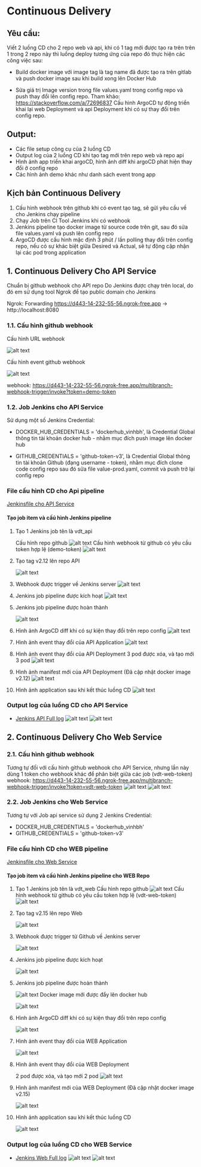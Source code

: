 # Continuous Delivery
## Yêu cầu:
Viết 2 luồng CD cho 2 repo web và api, khi có 1 tag mới được tạo ra trên trên 1 trong 2 repo này thì luồng deploy tương ứng của repo đó thực hiện các công việc sau:

- Build docker image với image tag là tag name đã được tạo ra trên gitlab và push docker image sau khi build xong lên Docker Hub

- Sửa giá trị Image version trong file values.yaml  trong config repo và push thay đổi lên config repo. Tham khảo: https://stackoverflow.com/a/72696837
Cấu hình ArgoCD tự động triển khai lại web Deployment và api Deployment khi có sự thay đổi trên config repo.
                           
## Output:
- Các file setup công cụ của 2 luồng CD
- Output log của 2 luồng CD khi tạo tag mới trên repo web và repo api
- Hình ảnh app triển khai argoCD, hình ảnh diff khi argoCD phát hiện thay đổi ở config repo
- Các hình ảnh demo khác như danh sách event trong app

## Kịch bản Continuous Delivery
1. Cấu hình webhook trên github khi có event tạo tag, sẽ gửi yêu cầu về cho Jenkins chạy pipeline
2. Chạy Job trên CI Tool Jenkins khi có webhook
3. Jenkins pipeline tạo docker image từ source code trên git, sau đó sửa file values.yaml và push lên config repo
4. ArgoCD được cấu hình mặc định 3 phút / lần polling thay đổi trên config repo, nếu có sự khác biệt giữa Desired và Actual, sẽ tự động cập nhận lại các pod trong application

## 1. Continuous Delivery Cho API Service
Chuẩn bị github webhook cho API repo
Do Jenkins được chạy trên local, do đó em sử dụng tool Ngrok để tạo public domain cho Jenkins

Ngrok: Forwarding https://d443-14-232-55-56.ngrok-free.app -> http://localhost:8080

### 1.1. Cấu hình github webhook
Cấu hình URL webhook

![alt text](./images/vdt-api/github-webhook.png)

Cấu hình event github webhook

![alt text](./images/vdt-api/github-webhook-tag.png)

webhook: https://d443-14-232-55-56.ngrok-free.app/multibranch-webhook-trigger/invoke?token=demo-token

### 1.2. Job Jenkins cho API Service
Sử dụng một số Jenkins Credential:
- DOCKER_HUB_CREDENTIALS = 'dockerhub_vinhbh', là Credential Global thông tin tài khoản docker hub - nhằm mục đích push image lên docker hub

- GITHUB_CREDENTIALS = 'github-token-v3', là Credential Global thông tin tài khoản Github (đạng username - token), nhằm mục đích clone code config repo sau đó sửa file value-prod.yaml, commit và push trở lại config repo

### File cấu hình CD cho Api pipeline 
[Jenkinsfile cho API Service](https://github.com/Vinh1507/vdt-api/blob/main/Jenkinsfile)

#### Tạo job item và cấú hình Jenkins pipeline
1. Tạo 1 Jenkins job tên là vdt_api

    Cấu hình repo github
![alt text](./images/vdt-api/jenkins-config-git.png)
Cấu hình webhook từ github có yêu cầu token hợp lệ (demo-token)
![alt text](./images/vdt-api/jenkins-config-webhook.png)

2. Tạo tag v2.12 lên repo API

    ![alt text](./images/vdt-api/api-create-tag.png)

3. Webhook được trigger về Jenkins server
![alt text](./images/vdt-api/git-webhook-trigger.png)

4. Jenkins job pipeline được kích hoạt
![alt text](./images/vdt-api/jenkins-trigger.png)

5. Jenkins job pipeline được hoàn thành

    ![alt text](./images/vdt-api/jenkins-job-done.png)

6. Hình ảnh ArgoCD diff khi có sự kiện thay đổi trên repo config
![alt text](./images/vdt-api/argo-diff-image.png)

7. Hình ảnh event thay đổi của API Application
![alt text](./images/vdt-api/argo-event-app.png)

8. Hình ảnh event thay đổi của API Deployment
3 pod được xóa, và tạo mới 3 pod
![alt text](./images/vdt-api/argo-event-deploy.png)

9. Hình ảnh manifest mới của API Deployment (Đã cập nhật docker image v2.12)
![alt text](./images/vdt-api/argo-manifest.png)

10. Hình ảnh application sau khi kết thúc luồng CD
![alt text](./images/vdt-api/argo-api-app-done.png)
### Output log của luồng CD cho API Service
- [Jenkins API Full log](./logs/jenkins-api-log.txt)
![alt text](./images/vdt-api/jenkins-output-1.png)
![alt text](./images/vdt-api/jenkins-output-2.png)



## 2. Continuous Delivery Cho Web Service
### 2.1. Cấu hình github webhook
Tương tự đối với cấu hình github webhook cho API Service, nhưng lần này dùng 1 token cho webhook khác để phân biệt giữa các job (vdt-web-token)
webhook: https://d443-14-232-55-56.ngrok-free.app/multibranch-webhook-trigger/invoke?token=vdt-web-token
![alt text](./images/vdt-web/web-git-webhook.png)
![alt text](./images/vdt-web/web-git-webhook-tag.png)

### 2.2. Job Jenkins cho Web Service
Tương tự với Job api service sử dụng 2 Jenkins Credential:
- DOCKER_HUB_CREDENTIALS = 'dockerhub_vinhbh'
- GITHUB_CREDENTIALS = 'github-token-v3'

### File cấu hình CD cho WEB pipeline 
[Jenkinsfile cho Web Service](https://github.com/Vinh1507/vdt-web/blob/main/Jenkinsfile)


#### Tạo job item và cấú hình Jenkins pipeline cho WEB Repo
1. Tạo 1 Jenkins job tên là vdt_web
    Cấu hình repo github
![alt text](./images/vdt-web/web-jenkins-job.png)
Cấu hình webhook từ github có yêu cầu token hợp lệ (vdt-web-token)
![alt text](./images/vdt-web/web-jenkins-job-token.png)

2. Tạo tag v2.15 lên repo Web

    ![alt text](./images/vdt-web/web-git-create-tag.png)

3. Webhook được trigger từ Github về Jenkins server

    ![alt text](./images/vdt-web/web-git-webhook-trigger.png)

4. Jenkins job pipeline được kích hoạt

    ![alt text](./images/vdt-web/web-jenkins-trigger.png)

5. Jenkins job pipeline được hoàn thành

    ![alt text](./images/vdt-web/web-jenkins-done.png)
    Docker image mới được đẩy lên docker hub

    ![alt text](./images/vdt-web/web-docker-image.png)
6. Hình ảnh ArgoCD diff khi có sự kiện thay đổi trên repo config

    ![alt text](./images/vdt-web/web-argo-diff.png)
7. Hình ảnh event thay đổi của WEB Application

    ![alt text](./images/vdt-web/argo-diff-app.png)
8. Hình ảnh event thay đổi của WEB Deployment

    2 pod được xóa, và tạo mới 2 pod
![alt text](./images/vdt-web/argo-diff-deploy.png)
9. Hình ảnh manifest mới của WEB Deployment (Đã cập nhật docker image v2.15)

    ![alt text](./images/vdt-web/argo-web-manifest.png)
10. Hình ảnh application sau khi kết thúc luồng CD

    ![alt text](./images/vdt-web/argo-web-cd-done.png)

### Output log của luồng CD cho WEB Service
- [Jenkins Web Full log](./logs/jenkins-web-log.txt)
![alt text](./images/vdt-web/jenkins-log-1.png)
![alt text](./images/vdt-web/jenkins-log-2.png)